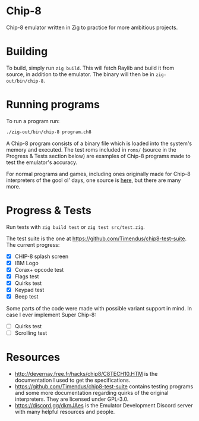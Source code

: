 # Chip-8
Chip-8 emulator written in Zig to practice for more ambitious projects.


# Building

To build, simply run `zig build`. This will fetch Raylib and build it from source, in addition to the emulator.
The binary will then be in `zig-out/bin/chip-8`.

# Running programs

To run a program run:
```sh
./zig-out/bin/chip-8 program.ch8
```

A Chip-8 program consists of a binary file which is loaded into the system's memory and executed. The test roms included in `roms/` (source in the Progress & Tests section below) are examples of Chip-8 programs made to test the emulator's accuracy.

For normal programs and games, including ones originally made for Chip-8 interpreters of the gool ol' days, one source is [here](https://github.com/kripod/chip8-roms/tree/master), but there are many more.

# Progress & Tests

Run tests with `zig build test` or `zig test src/test.zig`.

The test suite is the one at https://github.com/Timendus/chip8-test-suite. The current progress:

- [x] CHIP-8 splash screen
- [x] IBM Logo
- [x] Corax+ opcode test
- [x] Flags test
- [x] Quirks test
- [x] Keypad test
- [x] Beep test

Some parts of the code were made with possible variant support in mind. In case I ever implement Super Chip-8:
- [ ] Quirks test
- [ ] Scrolling test

# Resources

- http://devernay.free.fr/hacks/chip8/C8TECH10.HTM is the documentation I used to get the specifications.
- https://github.com/Timendus/chip8-test-suite contains testing programs and some more documentation regarding quirks of the original interpreters. They are licensed under GPL-3.0.
- https://discord.gg/dkmJAes is the Emulator Development Discord server with many helpful resources and people.
